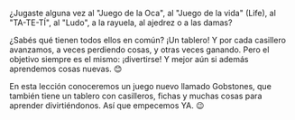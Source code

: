 ¿Jugaste alguna vez al "Juego de la Oca", al "Juego de la vida" (Life), al "TA-TE-TÍ", al "Ludo", a la rayuela, al ajedrez o a las damas?

¿Sabés qué tienen todos ellos en común? ¡Un tablero! Y por cada casillero avanzamos, a veces perdiendo cosas, y otras veces ganando. Pero el objetivo siempre es el mismo: ¡divertirse! Y mejor aún si además aprendemos cosas nuevas.  :blush: 

En esta lección conoceremos un juego nuevo llamado Gobstones, que también tiene un tablero con casilleros, fichas y muchas cosas para aprender divirtiéndonos. Así que empecemos YA. :wink: 
